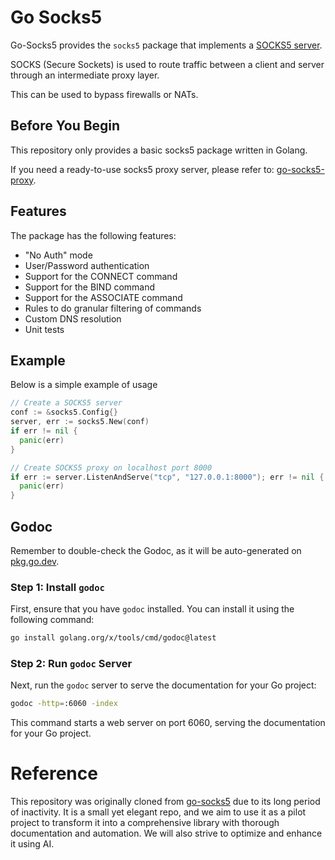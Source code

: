 # Go Socks5

Go-Socks5 provides the `socks5` package that implements a [SOCKS5 server](http://en.wikipedia.org/wiki/SOCKS).

SOCKS (Secure Sockets) is used to route traffic between a client and server through
an intermediate proxy layer.

This can be used to bypass firewalls or NATs.

## Before You Begin
This repository only provides a basic socks5 package written in Golang.

If you need a ready-to-use socks5 proxy server, please refer to: [go-socks5-proxy](https://github.com/AI-QL/go-socks5-proxy).

## Features

The package has the following features:
* "No Auth" mode
* User/Password authentication
* Support for the CONNECT command
* Support for the BIND command
* Support for the ASSOCIATE command
* Rules to do granular filtering of commands
* Custom DNS resolution
* Unit tests


## Example

Below is a simple example of usage

```go
// Create a SOCKS5 server
conf := &socks5.Config{}
server, err := socks5.New(conf)
if err != nil {
  panic(err)
}

// Create SOCKS5 proxy on localhost port 8000
if err := server.ListenAndServe("tcp", "127.0.0.1:8000"); err != nil {
  panic(err)
}
```

## Godoc

Remember to double-check the Godoc, as it will be auto-generated on [pkg.go.dev](https://pkg.go.dev/github.com/AI-QL/go-socks5).

### Step 1: Install `godoc`
First, ensure that you have `godoc` installed. You can install it using the following command:

```bash
go install golang.org/x/tools/cmd/godoc@latest
```

### Step 2: Run `godoc` Server
Next, run the `godoc` server to serve the documentation for your Go project:

```bash
godoc -http=:6060 -index
```

This command starts a web server on port 6060, serving the documentation for your Go project.


# Reference

This repository was originally cloned from [go-socks5](https://github.com/armon/go-socks5) due to its long period of inactivity. It is a small yet elegant repo, and we aim to use it as a pilot project to transform it into a comprehensive library with thorough documentation and automation. We will also strive to optimize and enhance it using AI.

